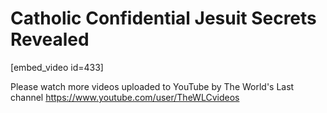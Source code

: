 # Catholic Confidential Jesuit Secrets Revealed

[embed_video id=433]

Please watch more videos uploaded to YouTube by The World's Last channel https://www.youtube.com/user/TheWLCvideos
